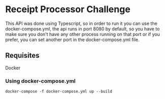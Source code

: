 # Receipt Processor Challenge

This API was done using Typescript, so in order to run it you can use the docker-compose.yml, the api runs in port 8080 by default, so you have to make sure you don't have any other process running on that port or if you prefer, you can set another port in the docker-compose.yml file.

## Requisites
Docker

### Using docker-compose.yml
`docker-compose -f docker-compose.yml up --build`


